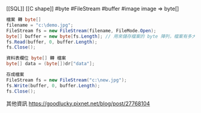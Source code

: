 [[SQL]] 
[[C shape]]
#byte #FileStream #buffer #image
image => byte[]

```C#
檔案 轉 byte[]
filename = "c:\demo.jpg";  
FileStream fs = new FileStream(filename, FileMode.Open);  
byte[] buffer = new byte[fs.Length]; // 用來儲存檔案的 byte 陣列，檔案有多大，陣列就有多大  
fs.Read(buffer, 0, buffer.Length);  
fs.Close();
```

```C#
資料表欄位 byte[] 轉 檔案
byte[] data = (byte[])dr["data"];

存成檔案
FileStream fs = new FileStream("c:\new.jpg");  
fs.Write(buffer, 0, buffer.Length);  
fs.Close();
```

其他資訊
https://goodlucky.pixnet.net/blog/post/27768104
